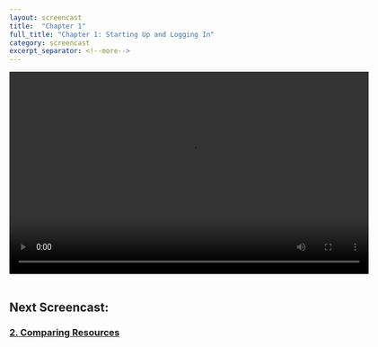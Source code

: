 ```yaml
---
layout: screencast
title:  "Chapter 1"
full_title: "Chapter 1: Starting Up and Logging In"
category: screencast
excerpt_separator: <!--more-->
---
```


<video width="640" height="360" controls>
  <source src="/assets/video/chapter1.mp4" type="video/mp4">
  Your browser does not support the video tag.
</video>
<br><br>

## Next Screencast:

### __[2. Comparing Resources](/screencasts/sc_chapter2/)__
